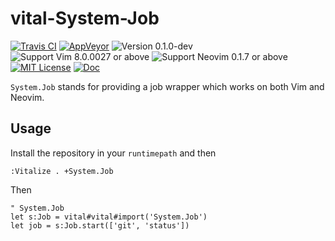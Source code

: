 vital-System-Job
==============================================================================
[![Travis CI](https://img.shields.io/travis/lambdalisue/vital-System-Job/master.svg?style=flat-square&label=Travis%20CI)](https://travis-ci.org/lambdalisue/vital-System-Job)
[![AppVeyor](https://img.shields.io/appveyor/ci/lambdalisue/vital-System-Job/master.svg?style=flat-square&label=AppVeyor)](https://ci.appveyor.com/project/lambdalisue/vital-System-Job/branch/master)
![Version 0.1.0-dev](https://img.shields.io/badge/version-0.1.0--dev-yellow.svg?style=flat-square)
![Support Vim 8.0.0027 or above](https://img.shields.io/badge/support-Vim%208.0.0027%20or%20above-yellowgreen.svg?style=flat-square)
![Support Neovim 0.1.7 or above](https://img.shields.io/badge/support-Neovim%200.1.7%20or%20above-yellowgreen.svg?style=flat-square)
[![MIT License](https://img.shields.io/badge/license-MIT-blue.svg?style=flat-square)](LICENSE.md)
[![Doc](https://img.shields.io/badge/doc-%3Ah%20System.Job-orange.svg?style=flat-square)](doc/Vital/System/Job.txt)

`System.Job` stands for providing a job wrapper which works on both Vim and Neovim.

Usage
-------------------------------------------------------------------------------

Install the repository in your `runtimepath` and then

```vim
:Vitalize . +System.Job
```

Then

```vim
" System.Job
let s:Job = vital#vital#import('System.Job')
let job = s:Job.start(['git', 'status'])
```
